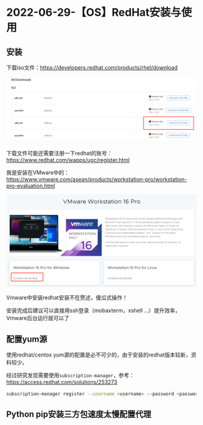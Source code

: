# 2022-06-29-【OS】RedHat安装与使用

## 安装

下载iso文件：https://developers.redhat.com/products/rhel/download

![image-20220701013030663](https://raw.githubusercontent.com/coolMarlon/image/main/pic/202207052255306.png)

下载文件可能还需要注册一下redhat的账号：https://www.redhat.com/wapps/ugc/register.html



我是安装在VMware中的：https://www.vmware.com/asean/products/workstation-pro/workstation-pro-evaluation.html



![image-20220705225602550](https://raw.githubusercontent.com/coolMarlon/image/main/pic/202207052256079.png)

Vmware中安装redhat安装不在赘述，傻瓜式操作！



安装完成后建议可以直接用ssh登录（mobaxterm，xshell ...）提升效率，Vmware后台运行就可以了

## 配置yum源

使用redhat/centos yum源的配置是必不可少的，由于安装的redhat版本较新，资料较少。

经过研究发现需要使用`subscription-manager`，参考：https://access.redhat.com/solutions/253273

```bash
subscription-manager register --username <username> --password <password> --auto-attach
```



## Python pip安装三方包速度太慢配置代理



